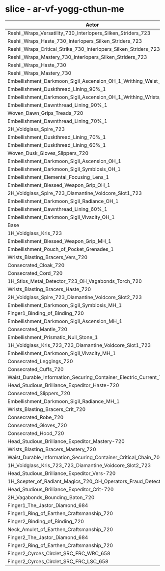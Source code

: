 # slice - ar-vf-yogg-cthun-me
| Actor | DPS | Increase |
|---|:---:|:---:|
|Reshii_Wraps_Versatility_730_Interlopers_Silken_Striders_723|5620559|4.56%|
|Reshii_Wraps_Haste_730_Interlopers_Silken_Striders_723|5619115|4.53%|
|Reshii_Wraps_Critical_Strike_730_Interlopers_Silken_Striders_723|5614431|4.45%|
|Reshii_Wraps_Mastery_730_Interlopers_Silken_Striders_723|5605928|4.29%|
|Reshii_Wraps_Haste_730|5568370|3.59%|
|Reshii_Wraps_Mastery_730|5542425|3.11%|
|Embellishment_Darkmoon_Sigil_Ascension_OH_1_Writhing_Waist_1|5421105|0.85%|
|Embellishment_Duskthread_Lining_90%_1|5402955|0.51%|
|Embellishment_Darkmoon_Sigil_Ascension_OH_1_Writhing_Wrists_1|5401942|0.49%|
|Embellishment_Dawnthread_Lining_90%_1|5398973|0.44%|
|Woven_Dawn_Grips_Treads_720|5397371|0.41%|
|Embellishment_Dawnthread_Lining_70%_1|5396470|0.39%|
|2H_Voidglass_Spire_723|5395245|0.37%|
|Embellishment_Duskthread_Lining_70%_1|5392245|0.31%|
|Embellishment_Duskthread_Lining_60%_1|5391995|0.31%|
|Woven_Dusk_Gloves_Slippers_720|5391967|0.31%|
|Embellishment_Darkmoon_Sigil_Ascension_OH_1|5389925|0.27%|
|Embellishment_Darkmoon_Sigil_Symbiosis_OH_1|5389259|0.26%|
|Embellishment_Elemental_Focusing_Lens_1|5389057|0.25%|
|Embellishment_Blessed_Weapon_Grip_OH_1|5384168|0.16%|
|2H_Voidglass_Spire_723_Diamantine_Voidcore_Slot1_723|5383987|0.16%|
|Embellishment_Darkmoon_Sigil_Radiance_OH_1|5383635|0.15%|
|Embellishment_Dawnthread_Lining_60%_1|5382065|0.12%|
|Embellishment_Darkmoon_Sigil_Vivacity_OH_1|5378077|0.05%|
|Base|5375414|0.00%|
|1H_Voidglass_Kris_723|5374684|-0.01%|
|Embellishment_Blessed_Weapon_Grip_MH_1|5374222|-0.02%|
|Embellishment_Pouch_of_Pocket_Grenades_1|5372983|-0.05%|
|Wrists_Blasting_Bracers_Vers_720|5368648|-0.13%|
|Consecrated_Cloak_720|5368124|-0.14%|
|Consecrated_Cord_720|5365298|-0.19%|
|1H_Stixs_Metal_Detector_723_OH_Vagabonds_Torch_720|5364245|-0.21%|
|Wrists_Blasting_Bracers_Haste_720|5363941|-0.21%|
|2H_Voidglass_Spire_723_Diamantine_Voidcore_Slot2_723|5363510|-0.22%|
|Embellishment_Darkmoon_Sigil_Symbiosis_MH_1|5363273|-0.23%|
|Finger1_Binding_of_Binding_720|5362100|-0.25%|
|Embellishment_Darkmoon_Sigil_Ascension_MH_1|5362090|-0.25%|
|Consecrated_Mantle_720|5362060|-0.25%|
|Embellishment_Prismatic_Null_Stone_1|5361406|-0.26%|
|1H_Voidglass_Kris_723_723_Diamantine_Voidcore_Slot1_723|5361168|-0.27%|
|Embellishment_Darkmoon_Sigil_Vivacity_MH_1|5359512|-0.30%|
|Consecrated_Leggings_720|5358299|-0.32%|
|Consecrated_Cuffs_720|5357951|-0.32%|
|Waist_Durable_Information_Securing_Container_Electric_Current_701|5357600|-0.33%|
|Head_Studious_Brilliance_Expeditor_Haste-720|5357123|-0.34%|
|Consecrated_Slippers_720|5352412|-0.43%|
|Embellishment_Darkmoon_Sigil_Radiance_MH_1|5351955|-0.44%|
|Wrists_Blasting_Bracers_Crit_720|5351713|-0.44%|
|Consecrated_Robe_720|5351679|-0.44%|
|Consecrated_Gloves_720|5350571|-0.46%|
|Consecrated_Hood_720|5349912|-0.47%|
|Head_Studious_Brilliance_Expeditor_Mastery-720|5349715|-0.48%|
|Wrists_Blasting_Bracers_Mastery_720|5349297|-0.49%|
|Waist_Durable_Information_Securing_Container_Critical_Chain_701|5348796|-0.50%|
|1H_Voidglass_Kris_723_723_Diamantine_Voidcore_Slot2_723|5346983|-0.53%|
|Head_Studious_Brilliance_Expeditor_Vers-720|5343160|-0.60%|
|1H_Scepter_of_Radiant_Magics_720_OH_Operators_Fraud_Detector_723|5339708|-0.66%|
|Head_Studious_Brilliance_Expeditor_Crit-720|5336592|-0.72%|
|2H_Vagabonds_Bounding_Baton_720|5330224|-0.84%|
|Finger1_The_Jastor_Diamond_684|5327893|-0.88%|
|Finger1_Ring_of_Earthen_Craftsmanship_720|5325912|-0.92%|
|Finger2_Binding_of_Binding_720|5325507|-0.93%|
|Neck_Amulet_of_Earthen_Craftsmanship_720|5321965|-0.99%|
|Finger2_The_Jastor_Diamond_684|5286574|-1.65%|
|Finger2_Ring_of_Earthen_Craftsmanship_720|5283575|-1.71%|
|Finger2_Cyrces_Circlet_SRC_FRC_WRC_658|5170107|-3.82%|
|Finger2_Cyrces_Circlet_SRC_FRC_LSC_658|5145712|-4.27%|
